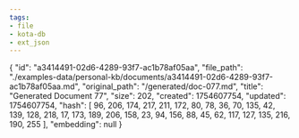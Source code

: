 ```yaml
---
tags:
- file
- kota-db
- ext_json
---
```

{
  "id": "a3414491-02d6-4289-93f7-ac1b78af05aa",
  "file_path": "./examples-data/personal-kb/documents/a3414491-02d6-4289-93f7-ac1b78af05aa.md",
  "original_path": "/generated/doc-077.md",
  "title": "Generated Document 77",
  "size": 202,
  "created": 1754607754,
  "updated": 1754607754,
  "hash": [
    96,
    206,
    174,
    217,
    211,
    172,
    80,
    78,
    36,
    70,
    135,
    42,
    139,
    128,
    218,
    17,
    173,
    189,
    206,
    158,
    23,
    94,
    156,
    88,
    45,
    62,
    117,
    127,
    135,
    216,
    190,
    255
  ],
  "embedding": null
}